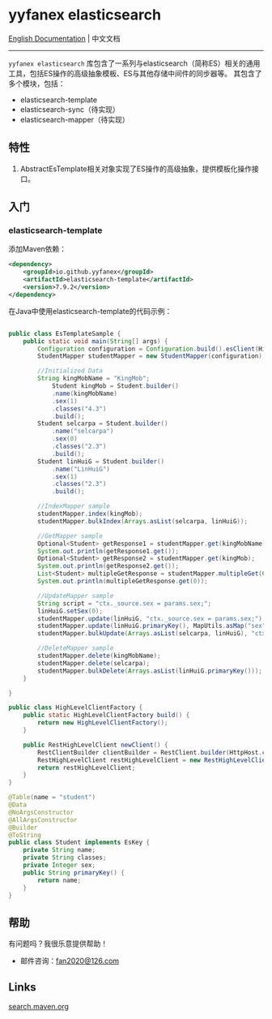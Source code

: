 # yyfanex elasticsearch

[English Documentation](README-EN.md) | 中文文档

----------------------------------------

`yyfanex elasticsearch` 库包含了一系列与elasticsearch（简称ES）相关的通用工具，包括ES操作的高级抽象模板、ES与其他存储中间件的同步器等。
其包含了多个模块，包括：
* elasticsearch-template
* elasticsearch-sync（待实现）
* elasticsearch-mapper（待实现）

## 特性

1. AbstractEsTemplate相关对象实现了ES操作的高级抽象，提供模板化操作接口。


## 入门

### elasticsearch-template

添加Maven依赖：

```xml
<dependency>
    <groupId>io.github.yyfanex</groupId>
    <artifactId>elasticsearch-template</artifactId>
    <version>7.9.2</version>
</dependency>

```

在Java中使用elasticsearch-template的代码示例：

```java

public class EsTemplateSample { 
    public static void main(String[] args) {
        Configuration configuration = Configuration.build().esClient(HighLevelClientFactory.build().newClient());
        StudentMapper studentMapper = new StudentMapper(configuration);

        //Initialized Data
        String kingMobName = "KingMob";
            Student kingMob = Student.builder()
            .name(kingMobName)
            .sex(1)
            .classes("4.3")
            .build();
        Student selcarpa = Student.builder()
            .name("selcarpa")
            .sex(0)
            .classes("2.3")
            .build();
        Student linHuiG = Student.builder()
            .name("LinHuiG")
            .sex(1)
            .classes("2.3")
            .build();

        //IndexMapper sample
        studentMapper.index(kingMob);
        studentMapper.bulkIndex(Arrays.asList(selcarpa, linHuiG));

        //GetMapper sample
        Optional<Student> getResponse1 = studentMapper.get(kingMobName);
        System.out.println(getResponse1.get());
        Optional<Student> getResponse2 = studentMapper.get(kingMob);
        System.out.println(getResponse2.get());
        List<Student> multipleGetResponse = studentMapper.multipleGet(Collections.singletonList(kingMobName));
        System.out.println(multipleGetResponse.get(0));

        //UpdateMapper sample
        String script = "ctx._source.sex = params.sex;";
        linHuiG.setSex(0);
        studentMapper.update(linHuiG, "ctx._source.sex = params.sex;");
        studentMapper.update(linHuiG.primaryKey(), MapUtils.asMap("sex", 1), script);
        studentMapper.bulkUpdate(Arrays.asList(selcarpa, linHuiG), "ctx._source.sex = params.sex;");

        //DeleteMapper sample
        studentMapper.delete(kingMobName);
        studentMapper.delete(selcarpa);
        studentMapper.bulkDelete(Arrays.asList(linHuiG.primaryKey()));
    }

}

public class HighLevelClientFactory {
    public static HighLevelClientFactory build() {
        return new HighLevelClientFactory();
    }

    public RestHighLevelClient newClient() {
        RestClientBuilder clientBuilder = RestClient.builder(HttpHost.create("10.54.147.135:9204"));
        RestHighLevelClient restHighLevelClient = new RestHighLevelClient(clientBuilder);
        return restHighLevelClient;
    }
}

@Table(name = "student")
@Data
@NoArgsConstructor
@AllArgsConstructor
@Builder
@ToString
public class Student implements EsKey {
    private String name;
    private String classes;
    private Integer sex;
    public String primaryKey() {
        return name;
    }
}

```

## 帮助

有问题吗？我很乐意提供帮助！

* 邮件咨询：fan2020@126.com


## Links

[search.maven.org](https://central.sonatype.com/namespace/io.github.yyfanex) 
